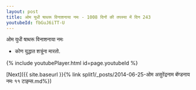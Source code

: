 ```yaml
---
layout: post
title: ओम युधी षाथरू विनाशनाया नमः - 1008 दिनों की तपस्या में दिन 243
youtubeId: fbGuJ6iTT-U
---
```

 
 
 ओम युधी षाथरू विनाशनाया नमः  
 
 -  कोण युद्धात शत्रूंना मारतो. 
 
  
 
  
 
 
 
 
 
 


{% include youtubePlayer.html id=page.youtubeId %}
 
[Next]({{ site.baseurl }}{% link  split1/_posts/2014-06-25-ओम असुरेंद्रनाम बॅण्डनाय नमः ११ टाइम्स.md%})
 
